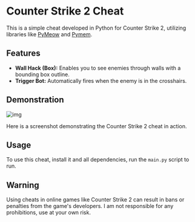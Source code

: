 # Counter Strike 2 Cheat

This is a simple cheat developed in Python for Counter Strike 2, utilizing libraries like [PyMeow](https://github.com/qb-0/pyMeow) and [Pymem](https://pypi.org/project/Pymem/).

## Features

- **Wall Hack (Box):** Enables you to see enemies through walls with a bounding box outline.
- **Trigger Bot:** Automatically fires when the enemy is in the crosshairs.

## Demonstration

![img](https://telegra.ph/file/b5afed74816b19710a879.png)

Here is a screenshot demonstrating the Counter Strike 2 cheat in action.

## Usage

To use this cheat, install it and all dependencies, run the `main.py` script to run.


## Warning

Using cheats in online games like Counter Strike 2 can result in bans or penalties from the game's developers. I am not responsible for any prohibitions, use at your own risk.


